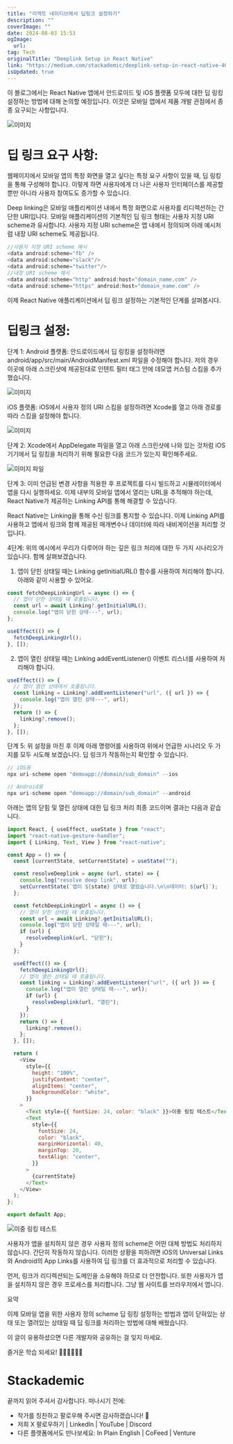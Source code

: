 ```yaml
---
title: "리액트 네이티브에서 딥링크 설정하기"
description: ""
coverImage: ""
date: 2024-08-03 15:53
ogImage: 
  url: 
tag: Tech
originalTitle: "Deeplink Setup in React Native"
link: "https://medium.com/stackademic/deeplink-setup-in-react-native-40b32646b7f2"
isUpdated: true
---
```






이 블로그에서는 React Native 앱에서 안드로이드 및 iOS 플랫폼 모두에 대한 딥 링킹 설정하는 방법에 대해 논의할 예정입니다. 이것은 모바일 앱에서 제품 개발 관점에서 종종 요구되는 사항입니다.

![이미지](/assets/img/DeeplinkSetupinReactNative_0.png)

# 딥 링크 요구 사항:

웹페이지에서 모바일 앱의 특정 화면을 열고 싶다는 특정 요구 사항이 있을 때, 딥 링킹을 통해 구성해야 합니다. 이렇게 하면 사용자에게 더 나은 사용자 인터페이스를 제공할 뿐만 아니라 사용자 참여도도 증가할 수 있습니다.

<div class="content-ad"></div>

Deep linking은 모바일 애플리케이션 내에서 특정 화면으로 사용자를 리디렉션하는 간단한 URI입니다. 모바일 애플리케이션의 기본적인 딥 링크 형태는 사용자 지정 URI scheme과 유사합니다. 사용자 지정 URI scheme은 앱 내에서 정의되며 아래 예시처럼 내장 URI scheme도 제공됩니다.

```js
//사용자 지정 URI scheme 예시
<data android:scheme="fb" />
<data android:scheme="slack"/>
<data android:scheme="twitter"/>
//내장 URI scheme 예시
<data android:scheme="http" android:host="domain_name.com" />
<data android:scheme="https" android:host="domain_name.com" />
```

이제 React Native 애플리케이션에서 딥 링크 설정하는 기본적인 단계를 살펴봅시다.

# 딥링크 설정:

<div class="content-ad"></div>

단계 1:
Android 플랫폼:
안드로이드에서 딥 링킹을 설정하려면 android/app/src/main/AndroidManifest.xml 파일을 수정해야 합니다. 저의 경우 이곳에 아래 스크린샷에 제공된대로 인텐트 필터 태그 안에 데모앱 커스텀 스킴을 추가했습니다.

![이미지](/assets/img/DeeplinkSetupinReactNative_1.png)

iOS 플랫폼:
iOS에서 사용자 정의 URI 스킴을 설정하려면 Xcode를 열고 아래 경로를 따라 스킴을 설정해야 합니다.

![이미지](/assets/img/DeeplinkSetupinReactNative_2.png)

<div class="content-ad"></div>

단계 2:
Xcode에서 AppDelegate 파일을 열고 아래 스크린샷에 나와 있는 것처럼 iOS 기기에서 딥 링킹을 처리하기 위해 필요한 다음 코드가 있는지 확인해주세요.

![이미지 파일](/assets/img/DeeplinkSetupinReactNative_3.png)

단계 3:
이미 언급된 변경 사항을 적용한 후 프로젝트를 다시 빌드하고 시뮬레이터에서 앱을 다시 실행하세요. 이제 내부의 모바일 앱에서 열리는 URL을 추적해야 하는데, React Native가 제공하는 Linking API를 통해 해결할 수 있습니다.

React Native는 Linking을 통해 수신 링크를 통지할 수 있습니다. 이제 Linking API를 사용하고 앱에서 링크와 함께 제공된 매개변수나 데이터에 따라 내비게이션을 처리할 것입니다.

<div class="content-ad"></div>

4단계:
위의 예시에서 우리가 다루어야 하는 깊은 링크 처리에 대한 두 가지 시나리오가 있습니다. 함께 살펴보겠습니다.

1. 앱이 닫힌 상태일 때는 Linking getInitialURL() 함수를 사용하여 처리해야 합니다. 아래와 같이 사용할 수 있어요.

```js
const fetchDeepLinkingUrl = async () => {
  // 앱이 닫힌 상태일 때 호출됩니다.
  const url = await Linking?.getInitialURL();
  console.log("앱이 닫힌 상태---", url);
};

useEffect(() => {
  fetchDeepLinkingUrl();
}, []);
```

2. 앱이 열린 상태일 때는 Linking addEventListener() 이벤트 리스너를 사용하여 처리해야 합니다.

<div class="content-ad"></div>

```js
useEffect(() => {
  // 앱이 열린 상태에서 호출됩니다.
  const linking = Linking?.addEventListener("url", ({ url }) => {
    console.log("앱이 열린 상태---", url);
  });
  return () => {
    linking?.remove();
  };
}, []);
```

단계 5: 위 설정을 마친 후 이제 아래 명령어를 사용하여 위에서 언급한 시나리오 두 가지를 모두 시도해 보겠습니다. 딥 링크가 작동하는지 확인할 수 있습니다.

```js
// iOS용
npx uri-scheme open "demoapp://domain/sub_domain" --ios

// Android용
npx uri-scheme open "demoapp://domain/sub_domain" --android
```

아래는 앱의 닫힘 및 열린 상태에 대한 딥 링크 처리 최종 코드이며 결과는 다음과 같습니다.

<div class="content-ad"></div>

```js
import React, { useEffect, useState } from "react";
import "react-native-gesture-handler";
import { Linking, Text, View } from "react-native";

const App = () => {
  const [currentState, setCurrentState] = useState("");

  const resolveDeeplink = async (url, state) => {
    console.log("resolve deep link", url);
    setCurrentState(`앱이 ${state} 상태로 열렸습니다.\n\n데이터: ${url}`);
  };

  const fetchDeepLinkingUrl = async () => {
    // 앱이 닫힌 상태일 때 호출됩니다.
    const url = await Linking?.getInitialURL();
    console.log("앱이 닫힌 상태일 때---", url);
    if (url) {
      resolveDeeplink(url, "닫힌");
    }
  };

  useEffect(() => {
    fetchDeepLinkingUrl();
    // 앱이 열린 상태일 때 호출됩니다.
    const linking = Linking?.addEventListener("url", ({ url }) => {
      console.log("앱이 열린 상태일 때---", url);
      if (url) {
        resolveDeeplink(url, "열린");
      }
    });
    return () => {
      linking?.remove();
    };
  }, []);

  return (
    <View
      style={{
        height: "100%",
        justifyContent: "center",
        alignItems: "center",
        backgroundColor: "white",
      }}
    >
      <Text style={{ fontSize: 24, color: "black" }}>이중 링킹 테스트</Text>
      <Text
        style={{
          fontSize: 24,
          color: "black",
          marginHorizontal: 40,
          marginTop: 20,
          textAlign: "center",
        }}
      >
        {currentState}
      </Text>
    </View>
  );
};

export default App;
```

![이중 링킹 테스트](https://miro.medium.com/v2/resize:fit:1400/1*e-0wwtEFDuXri8WaJqKC0Q.gif)

사용자가 앱을 설치하지 않은 경우 사용자 정의 scheme은 어떤 대체 방법도 처리하지 않습니다. 간단히 작동하지 않습니다. 이러한 상황을 피하려면 iOS의 Universal Links와 Android의 App Links를 사용하여 딥 링크를 더 효과적으로 처리할 수 있습니다.

먼저, 링크가 리디렉션되는 도메인을 소유해야 하므로 더 안전합니다. 또한 사용자가 앱을 설치하지 않은 경우 프로세스를 처리합니다. 그냥 웹 사이트를 브라우저에서 엽니다.

<div class="content-ad"></div>

요약

이제 모바일 앱을 위한 사용자 정의 scheme 딥 링킹 설정하는 방법과 앱이 닫혀있는 상태 또는 열려있는 상태일 때 딥 링크를 처리하는 방법에 대해 배웠습니다.

이 글이 유용하셨으면 다른 개발자와 공유하는 걸 잊지 마세요.

즐거운 학습 되세요! 👨🏼‍💻👨🏼‍💻

<div class="content-ad"></div>

# Stackademic

끝까지 읽어 주셔서 감사합니다. 떠나시기 전에:

- 작가를 칭찬하고 팔로우해 주시면 감사하겠습니다! 👏
- 저희 X 팔로우하기 | LinkedIn | YouTube | Discord
- 다른 플랫폼에서도 만나보세요: In Plain English | CoFeed | Venture
